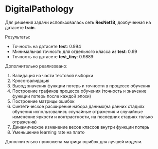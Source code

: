 # DigitalPathology
Для решения задачи использовалась сеть **ResNet18**, дообученная на датасете **train**.

Результаты:

- Точность на датасете **test**: 0.994
- Минимальная точность для отдельного класса из **test**: 0.99
- Точность на датасете **test_tiny**: 0.9889

Дополнительно реализовано:

1. Валидация на части тестовой выборки
2. Кросс-валидация
3. Вывод значения функции потерь и точности в процессе обучения
4. Построение графиков процесса обучения (точность и значение функции потерь после каждой эпохи)
5. Построение матрицы ошибок
6. Синтетическое расширение набора данных(на ранних стадиях обучения использовались случайные отражения и случайные изменение яркости и контрастности, на последних стадиях только отражения)
7. Динамическое изменение весов классов внутри функции потерь
8. Уменьшение learning rate на плато

Дополнительно приложена матрица ошибок для лучшей модели.
